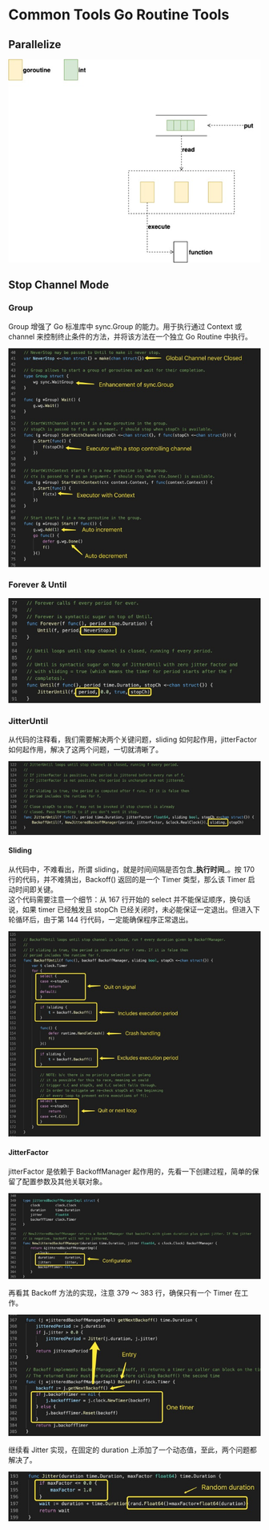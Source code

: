 # Common Tools Go Routine Tools

## Parallelize

![common-tools-parallelize-until.svg](../.gitbook/assets/1%20%288%29.jpeg)

## Stop Channel Mode

### Group

Group 增强了 Go 标准库中 sync.Group 的能力。用于执行通过 Context 或 channel 来控制终止条件的方法，并将该方法在一个独立 Go Routine 中执行。  
 

![image.png](../.gitbook/assets/2%20%284%29.jpeg)

### Forever & Until

![image.png](../.gitbook/assets/3%20%284%29.jpeg)

### JitterUntil

从代码的注释看，我们需要解决两个关键问题，sliding 如何起作用，jitterFactor 如何起作用，解决了这两个问题，一切就清晰了。  
 

![image.png](../.gitbook/assets/4%20%284%29.jpeg)

#### Sliding

从代码中，不难看出，所谓 sliding，就是时间间隔是否包含_**执行时间**_。按 170 行的代码，并不难猜出，Backoff\(\) 返回的是一个 Timer 类型，那么该 Timer 启动时间即关键。  
这个代码需要注意一个细节：从 167 行开始的 select 并不能保证顺序，换句话说，如果 timer 已经触发且 stopCh 已经关闭时，未必能保证一定退出。但进入下轮循环后，由于第 144 行代码，一定能确保程序正常退出。  
 

![image.png](../.gitbook/assets/5.jpeg)

#### JitterFactor

jitterFactor 是依赖于 BackoffManager 起作用的，先看一下创建过程，简单的保留了配置参数及其他关联对象。  


![image.png](../.gitbook/assets/6.jpeg)

  
再看其 Backoff 方法的实现，注意 379 ～ 383 行，确保只有一个 Timer 在工作。  


![image.png](../.gitbook/assets/7.jpeg)

继续看 Jitter 实现，在固定的 duration 上添加了一个动态值，至此，两个问题都解决了。  


![image.png](../.gitbook/assets/8.jpeg)

